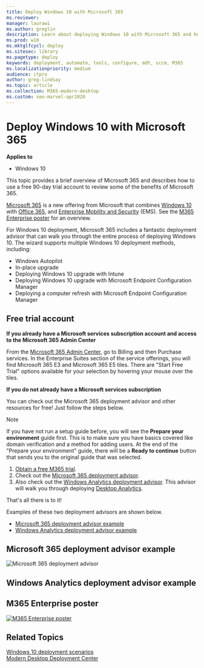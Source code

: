 ```yaml
---
title: Deploy Windows 10 with Microsoft 365
ms.reviewer: 
manager: laurawi
ms.author: greglin
description: Learn about deploying Windows 10 with Microsoft 365 and how to use a free 90-day trial account to review some of the benefits of Microsoft 365.
ms.prod: w10
ms.mktglfcycl: deploy
ms.sitesec: library
ms.pagetype: deploy
keywords: deployment, automate, tools, configure, mdt, sccm, M365
ms.localizationpriority: medium
audience: itpro
author: greg-lindsay
ms.topic: article
ms.collection: M365-modern-desktop
ms.custom: seo-marvel-apr2020
---
```


# Deploy Windows 10 with Microsoft 365

**Applies to**

-   Windows 10

This topic provides a brief overview of Microsoft 365 and describes how to use a free 90-day trial account to review some of the benefits of Microsoft 365.

[Microsoft 365](https://www.microsoft.com/microsoft-365) is a new offering from Microsoft that combines [Windows 10](https://www.microsoft.com/windows/features) with [Office 365](https://products.office.com/business/explore-office-365-for-business), and [Enterprise Mobility and Security](https://www.microsoft.com/cloud-platform/enterprise-mobility-security) (EMS). See the [M365 Enterprise poster](#m365-enterprise-poster) for an overview.

For Windows 10 deployment, Microsoft 365 includes a fantastic deployment advisor that can walk you through the entire process of deploying Windows 10. The wizard supports multiple Windows 10 deployment methods, including:

- Windows Autopilot
- In-place upgrade
- Deploying Windows 10 upgrade with Intune
- Deploying Windows 10 upgrade with Microsoft Endpoint Configuration Manager
- Deploying a computer refresh with Microsoft Endpoint Configuration Manager

## Free trial account

**If you already have a Microsoft services subscription account and access to the Microsoft 365 Admin Center**

From the [Microsoft 365 Admin Center](https://portal.office.com), go to Billing and then Purchase services.
In the Enterprise Suites section of the service offerings, you will find Microsoft 365 E3 and Microsoft 365 E5 tiles.
There are "Start Free Trial" options available for your selection by hovering your mouse over the tiles.

**If you do not already have a Microsoft services subscription**

You can check out the Microsoft 365 deployment advisor and other resources for free! Just follow the steps below. 

>[!NOTE]
>If you have not run a setup guide before, you will see the **Prepare your environment** guide first. This is to make sure you have basics covered like domain verification and a method for adding users. At the end of the "Prepare your environment" guide, there will be a **Ready to continue** button that sends you to the original guide that was selected.

1. [Obtain a free M365 trial](/office365/admin/try-or-buy-microsoft-365).
2. Check out the [Microsoft 365 deployment advisor](https://aka.ms/microsoft365setupguide).
3. Also check out the [Windows Analytics deployment advisor](/mem/configmgr/desktop-analytics/overview). This advisor will walk you through deploying [Desktop Analytics](/mem/configmgr/desktop-analytics/overview). 

That's all there is to it! 

Examples of these two deployment advisors are shown below.

- [Microsoft 365 deployment advisor example](#microsoft-365-deployment-advisor-example)
- [Windows Analytics deployment advisor example](#windows-analytics-deployment-advisor-example)

## Microsoft 365 deployment advisor example
![Microsoft 365 deployment advisor](images/m365da.png)

## Windows Analytics deployment advisor example


## M365 Enterprise poster

[![M365 Enterprise poster](images/m365e.png)](https://aka.ms/m365eposter)

## Related Topics

[Windows 10 deployment scenarios](windows-10-deployment-scenarios.md)<br>
[Modern Desktop Deployment Center](/microsoft-365/enterprise/desktop-deployment-center-home)